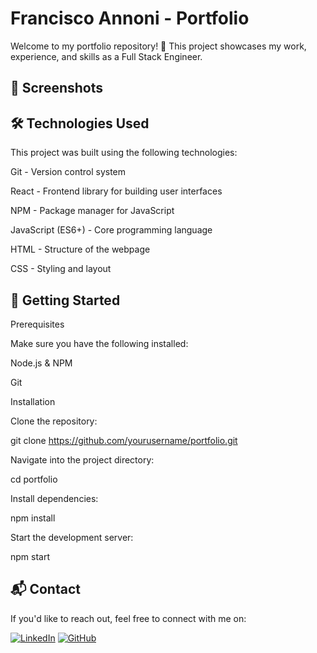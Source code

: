 # Francisco Annoni - Portfolio

Welcome to my portfolio repository! 🚀 This project showcases my work, experience, and skills as a Full Stack Engineer.

## 📸 Screenshots

## 🛠 Technologies Used

This project was built using the following technologies:

Git - Version control system

React - Frontend library for building user interfaces

NPM - Package manager for JavaScript

JavaScript (ES6+) - Core programming language

HTML - Structure of the webpage

CSS - Styling and layout

## 🚀 Getting Started

Prerequisites

Make sure you have the following installed:

Node.js & NPM

Git

Installation

Clone the repository:

git clone https://github.com/yourusername/portfolio.git

Navigate into the project directory:

cd portfolio

Install dependencies:

npm install

Start the development server:

npm start

## 📬 Contact

If you'd like to reach out, feel free to connect with me on:


[![LinkedIn](https://img.shields.io/badge/LinkedIn-Profile-blue?logo=linkedin)](https://www.linkedin.com/in/francisco-annoni)
[![GitHub](https://img.shields.io/badge/GitHub-Profile-black?logo=github)](https://github.com/franciscoannoni)
